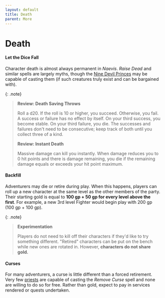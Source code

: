 ```yaml
---
layout: default
title: Death
parent: More
---
```



# Death

#### Let the Dice Fall

Character death is almost always permanent in _Naevis_. _Raise Dead_ and similar spells are largely myths, though the [Nine Devil Princes](../lore/city_dwellers/devil_princes) may be capable of casting them (if such creatures truly exist and can be bargained with).

{: .note}
> **Review: Death Saving Throws**
>
> Roll a d20. If the roll is 10 or higher, you succeed. Otherwise, you fail. A success or failure has no effect by itself. On your third success, you become stable. On your third failure, you die. The successes and failures don't need to be consecutive; keep track of both until you collect three of a kind. 
>
> **Review: Instant Death**
>
> Massive damage can kill you instantly. When damage reduces you to 0 hit points and there is damage remaining, you die if the remaining damage equals or exceeds your hit point maximum.


#### Backfill

Adventurers may die or retire during play. When this happens, players can roll up a new character at the same level as the other members of the party. Their starting gold is equal to **100 gp + 50 gp for every level above the first**. For example, a new 3rd level Fighter would begin play with 200 gp (100 gp + 100 gp).

{: .note}
> **Experimentation**
>
> Players do not need to kill off their characters if they'd like to try something different. "Retired" characters can be put on the bench while new ones are rotated in. However, **characters do not share gold.**


#### Curses

For many adventurers, a curse is little different than a forced retirement. Very few [priests](../character_creation/class/cleric) are capable of casting the _Remove Curse_ spell and none are willing to do so for free. Rather than gold, expect to pay in services rendered or quests undertaken.